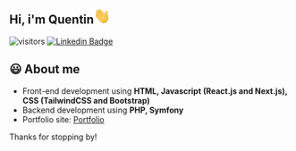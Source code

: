 <h2> Hi, i'm Quentin<img src="https://raw.githubusercontent.com/ABSphreak/ABSphreak/master/gifs/Hi.gif" width="30px"></h2>

![visitors](https://visitor-badge.glitch.me/badge?page_id=DSQuentin.DSQuentin)
[![Linkedin Badge](https://img.shields.io/badge/-Quentin_Da_Silva-blue?style=flat-square&logo=Linkedin&logoColor=white&link=https://https://www.linkedin.com/in/quentin-da-silva-a02428237/)](https://www.linkedin.com/in/quentin-da-silva-a02428237/) 

## 😃 About me

- Front-end development using **HTML, Javascript (React.js and Next.js), CSS (TailwindCSS and Bootstrap)**
- Backend development using **PHP, Symfony**
- Portfolio site: [Portfolio](https://www.quentin-dasilva.fr/)

Thanks for stopping by!
